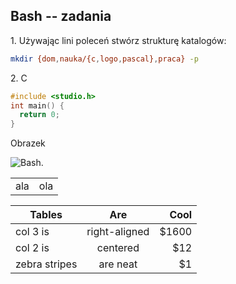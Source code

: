 ## Bash -- zadania

1\. Używając lini poleceń stwórz strukturę katalogów:

```sh
mkdir {dom,nauka/{c,logo,pascal},praca} -p
```

2\. C
```c
#include <studio.h>
int main() {
  return 0;
}
```

Obrazek 

![Bash](http://bashdb.sourceforge.net/bashdb-where.png).

<table>
<tr><td>ala<td>ola
</table>

| Tables        | Are           | Cool  |
| ------------- |:-------------:| -----:|
| col 3 is      | right-aligned | $1600 |
| col 2 is      | centered      |   $12 |
| zebra stripes | are neat      |    $1 |
